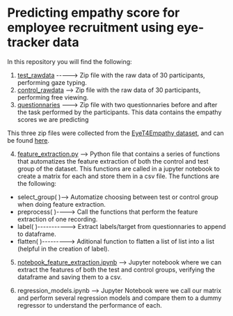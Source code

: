 # Predicting empathy score for employee recruitment using eye-tracker data
In this repository you will find the following:


1. [test_rawdata](https://drive.google.com/drive/folders/1SlvDzPxx-vHP3nCmTyEXrUPao6pRYPcA?usp=share_link) -----> Zip file with the raw data of 30 participants, performing gaze typing.
2. [control_rawdata](https://drive.google.com/drive/folders/1SlvDzPxx-vHP3nCmTyEXrUPao6pRYPcA?usp=share_link) --> Zip file with the raw data of 30 participants, performing free viewing.
3. [questionnaries](https://drive.google.com/drive/folders/1SlvDzPxx-vHP3nCmTyEXrUPao6pRYPcA?usp=share_link) ---> Zip file with two questionnaries before and after the task performed by the participants. This data contains the empathy scores we are predicting

This three zip files were collected from the [EyeT4Empathy dataset](https://www.ncbi.nlm.nih.gov/pmc/articles/PMC9719458/), and can be found [here](https://drive.google.com/drive/folders/1SlvDzPxx-vHP3nCmTyEXrUPao6pRYPcA?usp=share_link).


4. [feature_extraction.py](feature_extraction.py) --> Python file that contains a series of functions that automatizes the feature extraction of both the control and test group of the dataset.
This functions are called in a jupyter notebook to create a matrix for each and store them in a csv file. The functions are the following:
  - select_group( )--> Automatize choosing between test or control group when doing feature extraction.
  - preprocess( )----> Call the functions that perform the feature extraction of one recording.
  - label( )-----------> Extract labels/target from questionnaries to append to dataframe.
  - flatten( )---------> Aditional function to flatten a list of list into a list (helpful in the creation of label).


5. [notebook_feature_extraction.ipynb](notebook_feature_extraction.ipynb) --> Jupyter notebook where we can extract the features of both the test and control groups, verifying the dataframe and saving them to a csv.

6. regression_models.ipynb --> Jupyter Notebook were we call our matrix and perform several regression models and compare them to a dummy regressor to understand the performance of each. 

